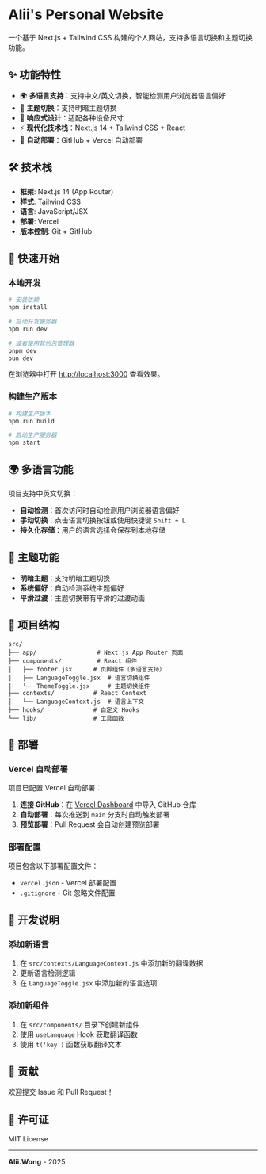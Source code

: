 # Alii's Personal Website

一个基于 Next.js + Tailwind CSS 构建的个人网站，支持多语言切换和主题切换功能。

## ✨ 功能特性

- 🌍 **多语言支持**：支持中文/英文切换，智能检测用户浏览器语言偏好
- 🎨 **主题切换**：支持明暗主题切换
- 📱 **响应式设计**：适配各种设备尺寸
- ⚡ **现代化技术栈**：Next.js 14 + Tailwind CSS + React
- 🚀 **自动部署**：GitHub + Vercel 自动部署

## 🛠️ 技术栈

- **框架**: Next.js 14 (App Router)
- **样式**: Tailwind CSS
- **语言**: JavaScript/JSX
- **部署**: Vercel
- **版本控制**: Git + GitHub

## 🚀 快速开始

### 本地开发

```bash
# 安装依赖
npm install

# 启动开发服务器
npm run dev

# 或者使用其他包管理器
pnpm dev
bun dev
```

在浏览器中打开 [http://localhost:3000](http://localhost:3000) 查看效果。

### 构建生产版本

```bash
# 构建生产版本
npm run build

# 启动生产服务器
npm start
```

## 🌍 多语言功能

项目支持中英文切换：

- **自动检测**：首次访问时自动检测用户浏览器语言偏好
- **手动切换**：点击语言切换按钮或使用快捷键 `Shift + L`
- **持久化存储**：用户的语言选择会保存到本地存储

## 🎨 主题功能

- **明暗主题**：支持明暗主题切换
- **系统偏好**：自动检测系统主题偏好
- **平滑过渡**：主题切换带有平滑的过渡动画

## 📁 项目结构

```
src/
├── app/                 # Next.js App Router 页面
├── components/          # React 组件
│   ├── footer.jsx      # 页脚组件（多语言支持）
│   ├── LanguageToggle.jsx  # 语言切换组件
│   └── ThemeToggle.jsx     # 主题切换组件
├── contexts/           # React Context
│   └── LanguageContext.js  # 语言上下文
├── hooks/              # 自定义 Hooks
└── lib/                # 工具函数
```

## 🚀 部署

### Vercel 自动部署

项目已配置 Vercel 自动部署：

1. **连接 GitHub**：在 [Vercel Dashboard](https://vercel.com/dashboard) 中导入 GitHub 仓库
2. **自动部署**：每次推送到 `main` 分支时自动触发部署
3. **预览部署**：Pull Request 会自动创建预览部署

### 部署配置

项目包含以下部署配置文件：

- `vercel.json` - Vercel 部署配置
- `.gitignore` - Git 忽略文件配置

## 📝 开发说明

### 添加新语言

1. 在 `src/contexts/LanguageContext.js` 中添加新的翻译数据
2. 更新语言检测逻辑
3. 在 `LanguageToggle.jsx` 中添加新的语言选项

### 添加新组件

1. 在 `src/components/` 目录下创建新组件
2. 使用 `useLanguage` Hook 获取翻译函数
3. 使用 `t('key')` 函数获取翻译文本

## 🤝 贡献

欢迎提交 Issue 和 Pull Request！

## 📄 许可证

MIT License

---

**Alii.Wong** - 2025
